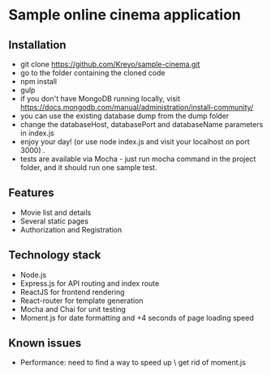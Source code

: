 # Sample online cinema application
## Installation
- git clone https://github.com/Kreyo/sample-cinema.git
- go to the folder containing the cloned code
- npm install
- gulp
- if you don't have MongoDB running locally, visit https://docs.mongodb.com/manual/administration/install-community/
- you can use the existing database dump from the dump folder
- change the databaseHost, databasePort and databaseName parameters in index.js
- enjoy your day! (or use node index.js and visit your localhost on port 3000) .
- tests are available via Mocha - just run mocha command in the project folder, and it should run one sample test.

## Features
- Movie list and details
- Several static pages
- Authorization and Registration

## Technology stack
- Node.js
- Express.js for API routing and index route
- ReactJS for frontend rendering
- React-router for template generation
- Mocha and Chai for unit testing
- Moment.js for date formatting and +4 seconds of page loading speed

## Known issues
- Performance: need to find a way to speed up \ get rid of moment.js